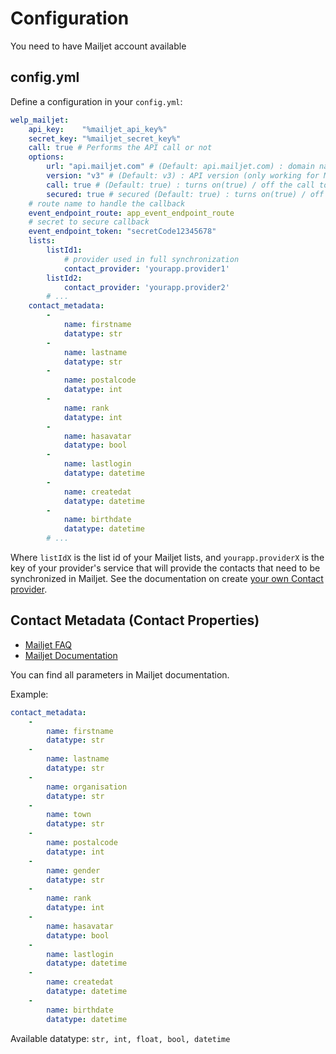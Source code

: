 # Configuration

You need to have Mailjet account available

## config.yml

Define a configuration in your `config.yml`:

```yaml
welp_mailjet:
    api_key:    "%mailjet_api_key%"
    secret_key: "%mailjet_secret_key%"
    call: true # Performs the API call or not
    options:
        url: "api.mailjet.com" # (Default: api.mailjet.com) : domain name of the API
        version: "v3" # (Default: v3) : API version (only working for Mailjet API V3 +)
        call: true # (Default: true) : turns on(true) / off the call to the API
        secured: true # secured (Default: true) : turns on(true) / off the use of 'https'
    # route name to handle the callback
    event_endpoint_route: app_event_endpoint_route
    # secret to secure callback
    event_endpoint_token: "secretCode12345678"
    lists:
        listId1:
            # provider used in full synchronization
            contact_provider: 'yourapp.provider1'
        listId2:
            contact_provider: 'yourapp.provider2'
        # ...
    contact_metadata:
        -
            name: firstname
            datatype: str
        -
            name: lastname
            datatype: str
        -
            name: postalcode
            datatype: int
        -
            name: rank
            datatype: int
        -
            name: hasavatar
            datatype: bool
        -
            name: lastlogin
            datatype: datetime
        -
            name: createdat
            datatype: datetime
        -
            name: birthdate
            datatype: datetime
        # ...

```

Where `listIdX` is the list id of your Mailjet lists, and `yourapp.providerX` is the key of your provider's service that will provide the contacts that need to be synchronized in Mailjet. See the documentation on create [your own Contact provider](contact-provider.md).

## Contact Metadata (Contact Properties)

* [Mailjet FAQ](https://app.mailjet.com/docs/manage_contact_lists#lists-contact-properties)
* [Mailjet Documentation](https://dev.mailjet.com/email-api/v3/contactmetadata/)

You can find all parameters in Mailjet documentation.

Example:

```yaml
contact_metadata:
    -
        name: firstname
        datatype: str
    -
        name: lastname
        datatype: str
    -
        name: organisation
        datatype: str
    -
        name: town
        datatype: str
    -
        name: postalcode
        datatype: int
    -
        name: gender
        datatype: str
    -
        name: rank
        datatype: int
    -
        name: hasavatar
        datatype: bool
    -
        name: lastlogin
        datatype: datetime
    -
        name: createdat
        datatype: datetime
    -
        name: birthdate
        datatype: datetime
```

Available datatype: `str, int, float, bool, datetime`

